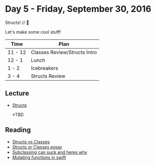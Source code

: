 # Day 5 - Friday, September 30, 2016

Structs! // :blue_heart:

Let's make some cool stuff!

Time        |   Plan   |
----------------|-------
11 - 12          | Classes Review/Structs Intro
12 - 1    | Lunch
1 - 2     | Icebreakers
3 - 4     | Structs Review

## Lecture

* [Structs](https://docs.google.com/a/flatironschool.com/presentation/d/102NKCG73EoLT1svcw9KeHgvVnacNt6zz_hOP_6wit5M/edit?usp=sharing)

  *TBD

## Reading

* [Structs vs Classes](https://developer.apple.com/library/content/documentation/Swift/Conceptual/Swift_Programming_Language/ClassesAndStructures.html)
* [Structs or Classes essay](http://faq.sealedabstract.com/structs_or_classes/)
* [Subclassing can suck and heres why ](http://krakendev.io/blog/subclassing-can-suck-and-heres-why)
* [Mutating functions in swift ](https://www.natashatherobot.com/mutating-functions-swift-structs/)




<br>


